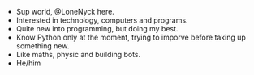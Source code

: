 - Sup world, @LoneNyck here.
- Interested in technology, computers and programs.
- Quite new into programming, but doing my best.
- Know Python only at the moment, trying to imporve before taking up something new.
- Like maths, physic and building bots.
- He/him
